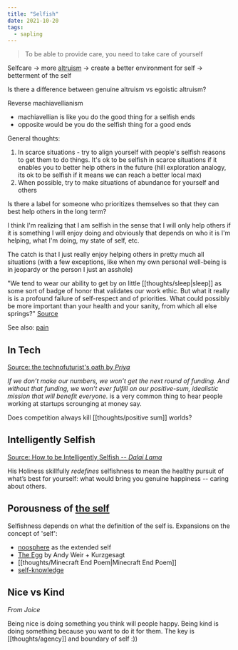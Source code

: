 ```yaml
---
title: "Selfish"
date: 2021-10-20
tags:
  - sapling
---
```


> To be able to provide care, you need to take care of yourself

Selfcare → more [altruism](thoughts/effective%20altruism.md) → create a better environment for self → betterment of the self

Is there a difference between genuine altruism vs egoistic altruism?

Reverse machiavellianism

- machiavellian is like you do the good thing for a selfish ends
- opposite would be you do the selfish thing for a good ends

General thoughts:

1. In scarce situations - try to align yourself with people's selfish reasons to get them to do things. It's ok to be selfish in scarce situations if it enables you to better help others in the future (hill exploration analogy, its ok to be selfish if it means we can reach a better local max)
2. When possible, try to make situations of abundance for yourself and others

Is there a label for someone who prioritizes themselves so that they can best help others in the long term?

I think I'm realizing that I am selfish in the sense that I will only help others if it is something I will enjoy doing and obviously that depends on who it is I'm helping, what I'm doing, my state of self, etc.

The catch is that I just really enjoy helping others in pretty much all situations (with a few exceptions, like when my own personal well-being is in jeopardy or the person I just an asshole)

"We tend to wear our ability to get by on little [[thoughts/sleep|sleep]] as some sort of badge of honor that validates our work ethic. But what it really is is a profound failure of self-respect and of priorities. What could possibly be more important than your health and your sanity, from which all else springs?" [Source](https://www.themarginalian.org/2019/10/23/13-learnings-13-years/)

See also: [pain](thoughts/pain.md)

## In Tech

[Source: the technofuturist's oath by _Priya_](https://priyaghose.io/2021-09-03-the-technofuturists-oath/)

_If we don’t make our numbers, we won’t get the next round of funding. And without that funding, we won’t ever fulfill on our positive-sum, idealistic mission that will benefit everyone._ is a very common thing to hear people working at startups scrounging at money say.

Does competition always kill [[thoughts/positive sum]] worlds?

## Intelligently Selfish

[Source: How to be Intelligently Selfish -- _Dalai Lama_](https://www.skepticspath.org/blog/how-to-be-intelligently-selfish-dalai-lama/)

His Holiness skillfully _redefines_ selfishness to mean the healthy pursuit of what’s best for yourself: what would bring you genuine happiness -- caring about others.

## Porousness of [the self](thoughts/the%20Self.md)

Selfishness depends on what the definition of the self is. Expansions on the concept of 'self':

- [noosphere](https://en.wikipedia.org/wiki/Noosphere) as the extended self
- [The Egg](https://www.youtube.com/watch?v=h6fcK_fRYaI) by Andy Weir + Kurzgesagt
- [[thoughts/Minecraft End Poem|Minecraft End Poem]]
- [self-knowledge](thoughts/self-knowledge.md)

## Nice vs Kind

_From Joice_

Being nice is doing something you think will people happy. Being kind is doing something because you want to do it for them. The key is [[thoughts/agency]] and boundary of self :))
